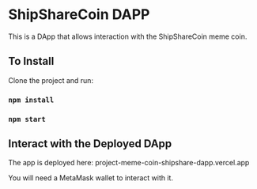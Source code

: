 # ShipShareCoin DAPP

This is a DApp that allows interaction with the ShipShareCoin meme coin.

## To Install

Clone the project and run:

### `npm install`
### `npm start`

## Interact with the Deployed DApp
The app is deployed here: project-meme-coin-shipshare-dapp.vercel.app

You will need a MetaMask wallet to interact with it.

